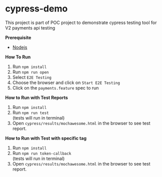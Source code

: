 # cypress-demo
This project is part of POC project to demonstrate cypress testing tool for V2 payments api testing

**Prerequisite**

- [Nodejs](https://nodejs.org/en/download/) 

**How To Run**

1. Run `npm install` </br>
2. Run `npm run open`  </br>
3. Select `E2E Testing`
4. Choose the browser and click on `Start E2E Testing`
5. Click on the `payments.feature` spec to run


**How to Run with Test Reports**
1. Run `npm install` </br>
2. Run `npm run test`  </br> (tests will run in terminal)
3. Open `cypress/results/mochawesome.html` in the browser to see test report. 

**How to Run with Test with specific tag**
1. Run `npm install` </br>
2. Run `npm run token-callback`  </br> (tests will run in terminal)
3. Open `cypress/results/mochawesome.html` in the browser to see test report. 

